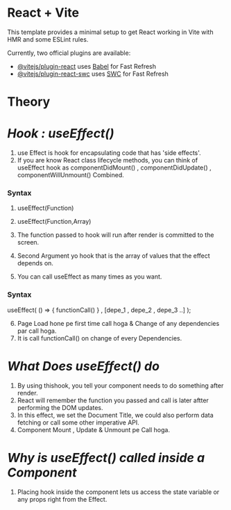 # React + Vite

This template provides a minimal setup to get React working in Vite with HMR and some ESLint rules.

Currently, two official plugins are available:

- [@vitejs/plugin-react](https://github.com/vitejs/vite-plugin-react/blob/main/packages/plugin-react/README.md) uses [Babel](https://babeljs.io/) for Fast Refresh
- [@vitejs/plugin-react-swc](https://github.com/vitejs/vite-plugin-react-swc) uses [SWC](https://swc.rs/) for Fast Refresh


# Theory

# _Hook : useEffect()_

1. use Effect is hook for encapsulating code that has 'side effects'.
2. If you are know React class lifecycle methods, you can think of useEffect hook as componentDidMount() , componentDidUpdate() , componentWillUnmount() Combined.

<h3>Syntax</h3>

1. useEffect(Function)
2. useEffect(Function,Array)

3. The function passed to hook will run after render is committed to the screen.
4. Second Argument yo hook that is the array of values that the effect depends on.
5. You can call useEffect as many times as you want.

<h3>Syntax</h3>

useEffect( () => { functionCall() } , [depe_1 , depe_2 , depe_3 ..] );

6. Page Load hone pe first time call hoga & Change of any dependencies par call hoga.
7. It is call functionCall() on change of every Dependencies.

# _What Does useEffect() do_

1. By using thishook, you tell your component needs to do something after render.
2. React will remember the function you passed and call is later aftter performing the DOM updates.
3. In this effect, we set the Document Title, we could also perform data fetching or call some other imperative API.
4. Component Mount , Update & Unmount pe Call hoga.

# _Why is useEffect() called inside a Component_

1. Placing hook inside the component lets us access the state variable or any props right from the Effect.